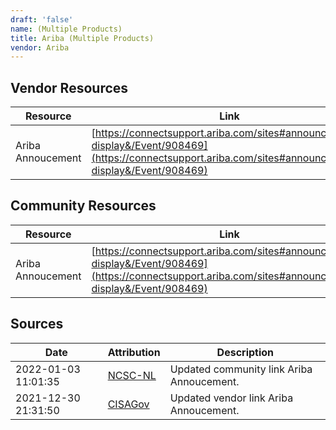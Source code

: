 ```yaml
---
draft: 'false'
name: (Multiple Products)
title: Ariba (Multiple Products)
vendor: Ariba
---
```


## Vendor Resources
| Resource | Link |
| --- | --- |
| Ariba Annoucement | [https://connectsupport.ariba.com/sites#announcements-display&/Event/908469](https://connectsupport.ariba.com/sites#announcements-display&/Event/908469) |

## Community Resources
| Resource | Link |
| --- | --- |
| Ariba Annoucement | [https://connectsupport.ariba.com/sites#announcements-display&/Event/908469](https://connectsupport.ariba.com/sites#announcements-display&/Event/908469) |


## Sources
| Date | Attribution | Description |
| --- | --- | --- |
| 2022-01-03 11:01:35 | [NCSC-NL](https://github.com/NCSC-NL/log4shell/blob/main/software/README.md) | Updated community link Ariba Annoucement.  |
| 2021-12-30 21:31:50 | [CISAGov](https://raw.githubusercontent.com/cisagov/log4j-affected-db/develop/README.md) | Updated vendor link Ariba Annoucement.  |

